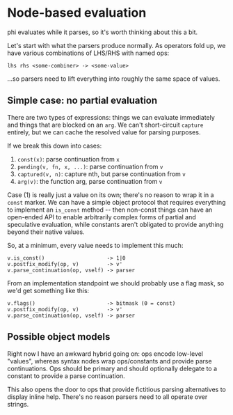 # Node-based evaluation
phi evaluates while it parses, so it's worth thinking about this a bit.

Let's start with what the parsers produce normally. As operators fold up, we
have various combinations of LHS/RHS with named ops:

```
lhs rhs <some-combiner> -> <some-value>
```

...so parsers need to lift everything into roughly the same space of values.

## Simple case: no partial evaluation
There are two types of expressions: things we can evaluate immediately and
things that are blocked on an `arg`. We can't short-circuit `capture` entirely,
but we can cache the resolved value for parsing purposes.

If we break this down into cases:

1. `const(x)`: parse continuation from `x`
2. `pending(v, fn, x, ...)`: parse continuation from `v`
3. `captured(v, n)`: capture nth, but parse continuation from `v`
4. `arg(v)`: the function arg, parse continuation from `v`

Case (1) is really just a value on its own; there's no reason to wrap it in a
`const` marker. We can have a simple object protocol that requires everything to
implement an `is_const` method -- then non-const things can have an open-ended
API to enable arbitrarily complex forms of partial and speculative evaluation,
while constants aren't obligated to provide anything beyond their native values.

So, at a minimum, every value needs to implement this much:

```
v.is_const()                    -> 1|0
v.postfix_modify(op, v)         -> v'
v.parse_continuation(op, vself) -> parser
```

From an implementation standpoint we should probably use a flag mask, so we'd
get something like this:

```
v.flags()                       -> bitmask (0 = const)
v.postfix_modify(op, v)         -> v'
v.parse_continuation(op, vself) -> parser
```

## Possible object models
Right now I have an awkward hybrid going on: ops encode low-level "values",
whereas syntax nodes wrap ops/constants and provide parse continuations. Ops
should be primary and should optionally delegate to a constant to provide a
parse continuation.

This also opens the door to ops that provide fictitious parsing alternatives to
display inline help. There's no reason parsers need to all operate over strings.
